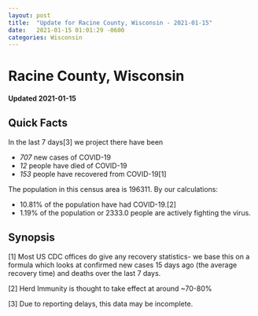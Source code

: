 ```yaml
---
layout: post
title:  "Update for Racine County, Wisconsin - 2021-01-15"
date:   2021-01-15 01:01:29 -0600
categories: Wisconsin
---
```


# Racine County, Wisconsin
#### Updated 2021-01-15

## Quick Facts

In the last 7 days[3] we project there have been
- *707* new cases of COVID-19
- *12* people have died of COVID-19
- *153* people have recovered from COVID-19[1]

The population in this census area is 196311. By our calculations:
- 10.81% of the population have had COVID-19.[2]
- 1.19% of the population or 2333.0 people are actively fighting the virus.

## Synopsis




[1] Most US CDC offices do give any recovery statistics- we base this on a formula which looks at confirmed new cases
15 days ago (the average recovery time) and deaths over the last 7 days.

[2] Herd Immunity is thought to take effect at around ~70-80%

[3] Due to reporting delays, this data may be incomplete.
 
    